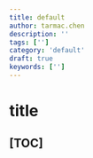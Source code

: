 ```yaml
---
title: default
author: tarmac.chen
description: ''
tags: ['']
category: 'default'
draft: true
keywords: ['']
---
```


# title

## [TOC]
